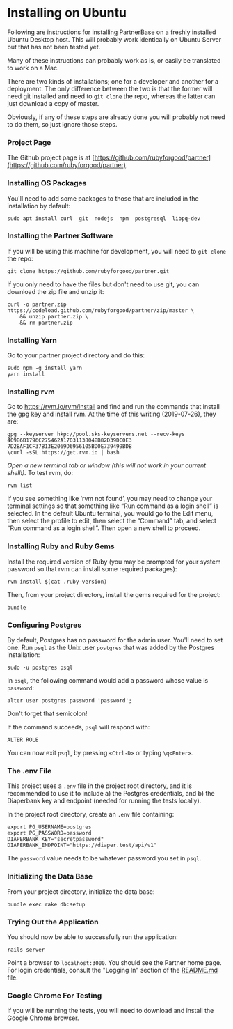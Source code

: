 # Installing on Ubuntu

Following are instructions for installing PartnerBase on a freshly installed Ubuntu Desktop host. This will probably work identically on Ubuntu Server but that has not been tested yet.

Many of these instructions can probably work as is, or easily be translated to work on a Mac.

There are two kinds of installations; one for a developer and another for a deployment. The only difference between the two is that the former will need git installed and need to `git clone` the repo, whereas the latter can just download a copy of master.

Obviously, if any of these steps are already done you will probably not need to do them, so just ignore those steps.


### Project Page

The Github project page is at [https://github.com/rubyforgood/partner](https://github.com/rubyforgood/partner).


### Installing OS Packages

You'll need to add some packages to those that are included in the installation by default:

`sudo apt install curl  git  nodejs  npm  postgresql  libpq-dev`


### Installing the Partner Software

If you will be using this machine for development, you will need to `git clone` the repo:

`git clone https://github.com/rubyforgood/partner.git`

If you only need to have the files but don't need to use git, you can download the zip file and unzip it:

```
curl -o partner.zip https://codeload.github.com/rubyforgood/partner/zip/master \
    && unzip partner.zip \
    && rm partner.zip
```


### Installing Yarn
 
Go to your partner project directory and do this:

```
sudo npm -g install yarn
yarn install
```


### Installing rvm

Go to https://rvm.io/rvm/install and find and run the commands that install the gpg key and install rvm. At the time of this writing (2019-07-26), they are:

```
gpg --keyserver hkp://pool.sks-keyservers.net --recv-keys 409B6B1796C275462A1703113804BB82D39DC0E3 7D2BAF1CF37B13E2069D6956105BD0E739499BDB
\curl -sSL https://get.rvm.io | bash
```

_Open a new terminal tab or window (this will not work in your current shell!)._ To test rvm, do:

`rvm list`

If you see something like ‘rvm not found’, you may need to change your terminal settings so that something like “Run command as a login shell” is selected. In the default Ubuntu terminal, you would go to the Edit menu, then select the profile to edit, then select the “Command” tab, and select “Run command as a login shell”. Then open a new shell to proceed.


### Installing Ruby and Ruby Gems

Install the required version of Ruby (you may be prompted for your system password so that rvm can install some required packages):

`rvm install $(cat .ruby-version)`

Then, from your project directory, install the gems required for the project:

`bundle`


### Configuring Postgres

By default, Postgres has no password for the admin user. You'll need to set one. Run `psql` as the Unix user `postgres` that was added by the Postgres installation:

`sudo -u postgres psql`

In `psql`, the following command would add a password whose value is `password`:

`alter user postgres password 'password';`

Don't forget that semicolon!

If the command succeeds, `psql` will respond with:

`ALTER ROLE`

You can now exit `psql`, by pressing `<Ctrl-D>` or typing `\q<Enter>`.


### The .env File

This project uses a `.env` file in the project root directory, and it is recommended to use it to include a) the Postgres credentials, and b) the Diaperbank key and endpoint (needed for running the tests locally).

In the project root directory, create an `.env` file containing:

```
export PG_USERNAME=postgres
export PG_PASSWORD=password
DIAPERBANK_KEY="secretpassword"
DIAPERBANK_ENDPOINT="https://diaper.test/api/v1"
```

The `password` value needs to be whatever password you set in `psql`.


### Initializing the Data Base

From your project directory, initialize the data base:

`bundle exec rake db:setup`


### Trying Out the Application

You should now be able to successfully run the application:

`rails server`

Point a browser to `localhost:3000`. You should see the Partner home page. For login credentials, consult the "Logging In" section of the [README.md](README.md) file.


### Google Chrome For Testing

If you will be running the tests, you will need to download and install the Google Chrome browser.
